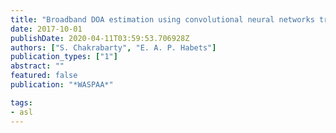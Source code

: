 ```yaml
---
title: "Broadband DOA estimation using convolutional neural networks trained with noise signals"
date: 2017-10-01
publishDate: 2020-04-11T03:59:53.706928Z
authors: ["S. Chakrabarty", "E. A. P. Habets"]
publication_types: ["1"]
abstract: ""
featured: false
publication: "*WASPAA*"

tags:
- asl
---
```


